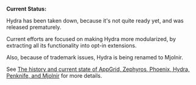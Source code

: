 **Current Status:**

Hydra has been taken down, because it's not quite ready yet, and was released prematurely.

Current efforts are focused on making Hydra more modularized, by extracting all its functionality into opt-in extensions.

Also, because of trademark issues, Hydra is being renamed to Mjolnir.

See [The history and current state of AppGrid, Zephyros, Phoenix, Hydra, Penknife, and Mjolnir](http://sdegutis.github.io/2014/08/11/the-history-and-current-state-of-appgrid-zephyros-phoenix-hydra-penknife-and-mjolnir/) for more details.

